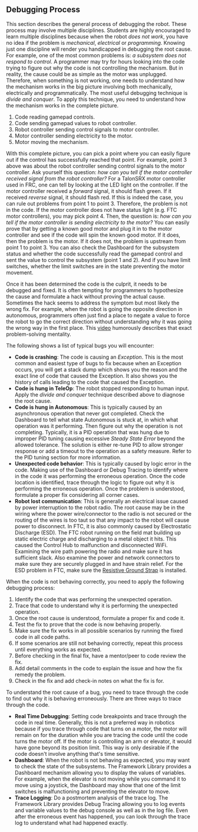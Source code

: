 ## Debugging Process
This section describes the general process of debugging the robot. These process may involve multiple disciplines. Students are highly encouraged to learn multiple disciplines because when the robot *does not work*, you have no idea if the problem is *mechanical*, *electrical* or *programming*. Knowing just one discipline will render you handicapped in debugging the root cause. For example, one of the most common problems is: *a subsystem does not respond to control*. A programmer may try for hours looking into the code trying to figure out why the code is not controlling the mechanism. But in reality, the cause could be as simple as the motor was unplugged. Therefore, when something is not working, one needs to understand how the mechanism works in the big picture involving both mechanically, electrically and programmatically. The most useful debugging technique is *divide and conquer*. To apply this technique, you need to understand how the mechanism works in the complete picture.
1. Code reading gamepad controls.
1. Code sending gamepad values to robot controller.
1. Robot controller sending control signals to motor controller.
1. Motor controller sending electricity to the motor.
1. Motor moving the mechanism.

With this complete picture, you can pick a point where you can easily figure out if the control has successfully reached that point. For example, point 3 above was about the robot controller sending control signals to the motor controller. Ask yourself this question: *how can you tell if the motor controller received signal from the robot controller?* For a TalonSRX motor controller used in FRC, one can tell by looking at the LED light on the controller. If the motor controller received a *forward* signal, it should flash green. If it received *reverse* signal, it should flash red. If this is indeed the case, you can rule out problems from point 1 to point 3. Therefore, the problem is not in the code. If the motor controller does not have status light (e.g. FTC motor controllers), you may pick point 4. Then, the question is: *how can you tell if the motor controller is sending electricity to the motor?* You can easily prove that by getting a known good motor and plug it in to the motor controller and see if the code will spin the known good motor. If it does, then the problem is the motor. If it does not, the problem is upstream from point 1 to point 3. You can also check the Dashboard for the subsystem status and whether the code successfully read the gamepad control and sent the value to control the subsystem (point 1 and 2). And if you have limit switches, whether the limit switches are in the state preventing the motor movement.

Once it has been determined the code is the culprit, it needs to be debugged and fixed. It is often tempting for programmers to hypothesize the cause and formulate a hack without proving the actual cause. Sometimes the hack seems to address the symptom but most likely the wrong fix. For example, when the robot is going the opposite direction in autonomous, programmers often just find a place to negate a value to force the robot to go the correct direction without understanding why it was going the wrong way in the first place. This [video](https://www.youtube.com/watch?v=IVmWh97H-OA) humorously describes that exact problem-solving mentality.

The following shows a list of typical bugs you will encounter:
* **Code is crashing**: The code is causing an *Exception*. This is the most common and easiest type of bugs to fix because when an Exception occurs, you will get a stack dump which shows you the reason and the exact line of code that caused the Exception. It also shows you the history of calls leading to the code that caused the Exception.
* **Code is hung in TeleOp**: The robot stopped responding to human input. Apply the *divide and conquer* technique described above to diagnose the root cause.
* **Code is hung in Autonomous**: This is typically caused by an asynchronous operation that never got completed. Check the Dashboard to tell what state Autonomous is stuck at, in which what operation was it performing. Then figure out why the operation is not completing. Typically, it is a PID operation that was hung due to improper PID tuning causing excessive *Steady State Error* beyond the allowed tolerance. The solution is either re-tune PID to allow stronger response or add a timeout to the operation as a safety measure. Refer to the PID tuning section for more information.
* **Unexpected code behavior**: This is typically caused by logic error in the code. Making use of the Dashboard or Debug Tracing to identify where in the code it was performing the erroneous operation. Once the code location is identified, trace through the logic to figure out why it is performing the erroneous operation. Once the problem is understood, formulate a proper fix considering all corner cases.
* **Robot lost communication**: This is generally an electrical issue caused by power interruption to the robot radio. The root cause may be in the wiring where the power wire/connector to the radio is not secured or the routing of the wires is too taut so that any impact to the robot will cause power to disconnect. In FTC, it is also commonly caused by Electrostatic Discharge (ESD). The FTC robot running on the field mat building up static electric charge and discharging to a metal object it hits. This caused the Control Hub to malfunction and disconnected WiFi. Examining the wire path powering the radio and make sure it has sufficient slack. Also examine the power and network connectors to make sure they are securely plugged in and have strain relief. For the ESD problem in FTC, make sure the [Resistive Ground Strap](https://www.revrobotics.com/rev-31-1269/) is installed.

When the code is not behaving correctly, you need to apply the following debugging process:
1. Identify the code that was performing the unexpected operation.
1. Trace that code to understand why it is performing the unexpected operation.
1. Once the root cause is understood, formulate a proper fix and code it.
1. Test the fix to prove that the code is now behaving properly.
1. Make sure the fix works in all possible scenarios by running the fixed code in all code paths.
1. If some scenarios are still not behaving correctly, repeat this process until everything works as expected.
1. Before checking in the final fix, have a mentor/peer to code review the fix.
1. Add detail comments in the code to explain the issue and how the fix remedy the problem.
1. Check in the fix and add check-in notes on what the fix is for.

To understand the root cause of a bug, you need to trace through the code to find out why it is behaving erroneously. There are three ways to trace through the code.
* **Real Time Debugging**: Setting code breakpoints and trace through the code in real time. Generally, this is not a preferred way in robotics because if you trace through code that turns on a motor, the motor will remain on for the duration while you are tracing the code until the code turns the motor off. If the motor is controlling an arm or elevator, it would have gone beyond its position limit. This way is only desirable if the code doesn't involve anything that's time sensitive.
* **Dashboard**: When the robot is not behaving as expected, you may want to check the state of the subsystems. The Framework Library provides a Dashboard mechanism allowing you to display the values of variables. For example, when the elevator is not moving while you command it to move using a joystick, the Dashboard may show that one of the limit switches is malfunctioning and preventing the elevator to move.
* **Trace Logging**: Do a postmortem analysis of the trace log. The Framework Library provides Debug Tracing allowing you to log events and variable values to the debug console as well as in the log file. Even after the erroneous event has happened, you can look through the trace log to understand what had happened exactly.

